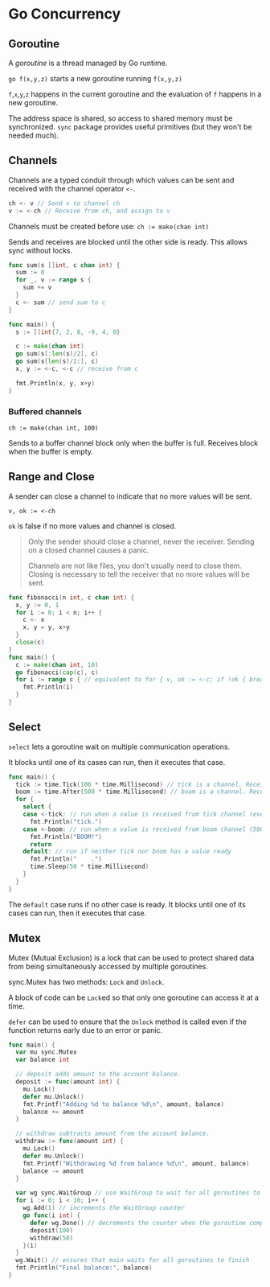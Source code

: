# Go Concurrency

## Goroutine

A _goroutine_ is a thread managed by Go runtime.

`go f(x,y,z)` starts a new goroutine running `f(x,y,z)`

`f`,`x`,`y`,`z` happens in the current goroutine and the evaluation of `f` happens in a new goroutine.

The address space is shared, so access to shared memory must be synchronized.
`sync` package provides useful primitives (but they won't be needed much).

## Channels

Channels are a typed conduit through which values can be sent and received with the channel operator `<-`.

```go
ch <- v // Send v to channel ch
v := <-ch // Receive from ch, and assign to v
```

Channels must be created before use:
`ch := make(chan int)`

Sends and receives are blocked until the other side is ready.
This allows sync without locks.

```go
func sum(s []int, c chan int) {
  sum := 0
  for _, v := range s {
    sum += v
  }
  c <- sum // send sum to c
}

func main() {
  s := []int{7, 2, 8, -9, 4, 0}

  c := make(chan int)
  go sum(s[:len(s)/2], c)
  go sum(s[len(s)/2:], c)
  x, y := <-c, <-c // receive from c

  fmt.Println(x, y, x+y)
}
```

### Buffered channels

`ch := make(chan int, 100)`

Sends to a buffer channel block only when the buffer is full.
Receives block when the buffer is empty.

## Range and Close

A sender can close a channel to indicate that no more values will be sent.

`v, ok := <-ch`

`ok` is false if no more values and channel is closed.

> Only the sender should close a channel, never the receiver.
> Sending on a closed channel causes a panic.
>
> Channels are not like files, you don't usually need to close them.
> Closing is necessary to tell the receiver that no more values will be sent.

```go
func fibonacci(n int, c chan int) {
  x, y := 0, 1
  for i := 0; i < n; i++ {
    c <- x
    x, y = y, x+y
  }
  close(c)
}
func main() {
  c := make(chan int, 10)
  go fibonacci(cap(c), c)
  for i := range c { // equivalent to for { v, ok := <-c; if !ok { break } ... }
    fmt.Println(i)
  }
}
```

## Select

`select` lets a goroutine wait on multiple communication operations.

It blocks until one of its cases can run, then it executes that case.

```go
func main() {
  tick := time.Tick(100 * time.Millisecond) // tick is a channel. Receives a value every 100ms
  boom := time.After(500 * time.Millisecond) // boom is a channel. Receives a value after 500ms and only once
  for {
    select {
    case <-tick: // run when a value is received from tick channel (every 100ms)
      fmt.Println("tick.")
    case <-boom: // run when a value is received from boom channel (500ms)
      fmt.Println("BOOM!")
      return
    default: // run if neither tick nor boom has a value ready
      fmt.Println("    .")
      time.Sleep(50 * time.Millisecond)
    }
  }
}
```

The `default` case runs if no other case is ready.
It blocks until one of its cases can run, then it executes that case.

## Mutex

Mutex (Mutual Exclusion) is a lock that can be used to protect shared data from being simultaneously accessed by multiple goroutines.

sync.Mutex has two methods: `Lock` and `Unlock`.

A block of code can be `Lock`ed so that only one goroutine can access it at a time.

`defer` can be used to ensure that the `Unlock` method is called even if the function returns early due to an error or panic.

```go
func main() {
  var mu sync.Mutex
  var balance int

  // deposit adds amount to the account balance.
  deposit := func(amount int) {
    mu.Lock()
    defer mu.Unlock()
    fmt.Printf("Adding %d to balance %d\n", amount, balance)
    balance += amount
  }

  // withdraw subtracts amount from the account balance.
  withdraw := func(amount int) {
    mu.Lock()
    defer mu.Unlock()
    fmt.Printf("Withdrawing %d from balance %d\n", amount, balance)
    balance -= amount
  }

  var wg sync.WaitGroup // use WaitGroup to wait for all goroutines to finish
  for i := 0; i < 10; i++ {
    wg.Add(1) // increments the WaitGroup counter
    go func(i int) {
      defer wg.Done() // decrements the counter when the goroutine completes
      deposit(100)
      withdraw(50)
    }(i)
  }
  wg.Wait() // ensures that main waits for all goroutines to finish
  fmt.Println("Final balance:", balance)
}
```
